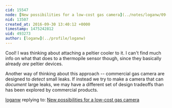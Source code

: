 ```yaml
---
cid: 15547
node: [New possibilities for a low-cost gas camera](../notes/loganw/09-29-2016/new-possibilities-for-a-low-cost-gas-camera)
nid: 13507
created_at: 2016-09-30 13:40:12 +0000
timestamp: 1475242812
uid: 493273
author: [loganw](../profile/loganw)
---
```


Cool! I was thinking about attaching a peltier cooler to it. I can't find much info on what that does to a thermopile sensor though, since they basically already *are* peltier devices.

Another way of thinking about this approach -- commercial gas camera are designed to *detect* small leaks. If instead we try to make a camera that can *document* large leaks, we may have a different set of design tradeoffs than has been explored by commercial products.

[loganw](../profile/loganw) replying to: [New possibilities for a low-cost gas camera](../notes/loganw/09-29-2016/new-possibilities-for-a-low-cost-gas-camera)

